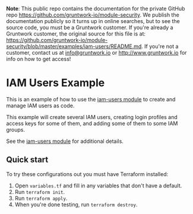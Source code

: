 **Note**: This public repo contains the documentation for the private GitHub repo <https://github.com/gruntwork-io/module-security>.
We publish the documentation publicly so it turns up in online searches, but to see the source code, you must be a Gruntwork customer.
If you're already a Gruntwork customer, the original source for this file is at: <https://github.com/gruntwork-io/module-security/blob/master/examples/iam-users/README.md>.
If you're not a customer, contact us at <info@gruntwork.io> or <http://www.gruntwork.io> for info on how to get access!

# IAM Users Example

This is an example of how to use the [iam-users module](/modules/iam-users) to create and manage IAM users as code. 

This example will create several IAM users, creating login profiles and access keys for some of them, and adding some 
of them to some IAM groups. 

See the [iam-users module](/modules/iam-users) for additional details.

## Quick start

To try these configurations out you must have Terraform installed:

1. Open `variables.tf` and fill in any variables that don't have a default.
1. Run `terraform init`.
1. Run `terraform apply`.
1. When you're done testing, run `terraform destroy`.
